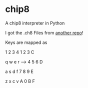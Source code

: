 # chip8
A chip8 interpreter in Python

I got the .ch8 Files from <a href="https://github.com/dmatlack/chip8/tree/master/roms">another repo</a>!

Keys are mapped as

1 2 3 4     1	2	3	C

q w e r --> 4	5	6	D

a s d f     7	8	9	E

z x c v     A	0	B	F

